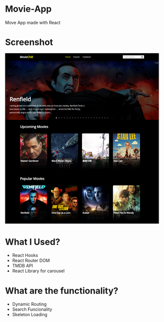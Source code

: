 # Movie-App
Move App made with React
# Screenshot
![ScreenShot](https://github.com/Buddha0/Movie-App/blob/master/public/screenshot.png)
# What I Used?
- React Hooks
- React Router DOM
- TMDB API
- React Library for carousel
# What are the functionality?
- Dynamic Routing
- Search Funcionality
- Skeleton Loading
  
